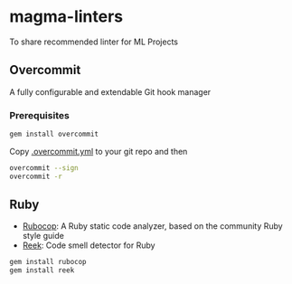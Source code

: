 # magma-linters
To share recommended linter for ML Projects

## Overcommit
A fully configurable and extendable Git hook manager

### Prerequisites
```Bash
gem install overcommit
```
Copy [.overcommit.yml](.overcommit.yml) to your git repo and then
```Bash
overcommit --sign
overcommit -r
```

## Ruby

* [Rubocop](http://rubocop.readthedocs.io): A Ruby static code analyzer, based on the community Ruby style guide
* [Reek](https://github.com/troessner/reek): Code smell detector for Ruby

```Bash
gem install rubocop
gem install reek
```

